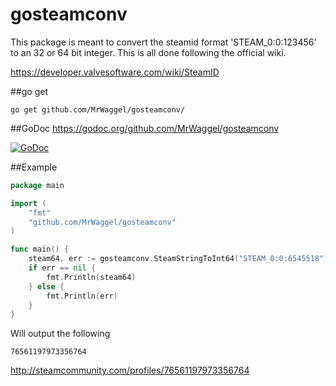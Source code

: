 # gosteamconv
This package is meant to convert the steamid format 'STEAM_0:0:123456' to an 32 or 64 bit integer. This is all done following the official wiki.

https://developer.valvesoftware.com/wiki/SteamID

##go get
```
go get github.com/MrWaggel/gosteamconv/
```

##GoDoc
https://godoc.org/github.com/MrWaggel/gosteamconv

[![GoDoc](https://godoc.org/github.com/MrWaggel/gosteamconv?status.svg)](https://godoc.org/github.com/MrWaggel/gosteamconv)

##Example
```go
package main

import (
	"fmt"
	"github.com/MrWaggel/gosteamconv"
)

func main() {
	steam64, err := gosteamconv.SteamStringToInt64("STEAM_0:0:6545518")
	if err == nil {
		fmt.Println(steam64)
	} else {
		fmt.Println(err)
	}
}
```
Will output the following
```
76561197973356764
```
http://steamcommunity.com/profiles/76561197973356764

